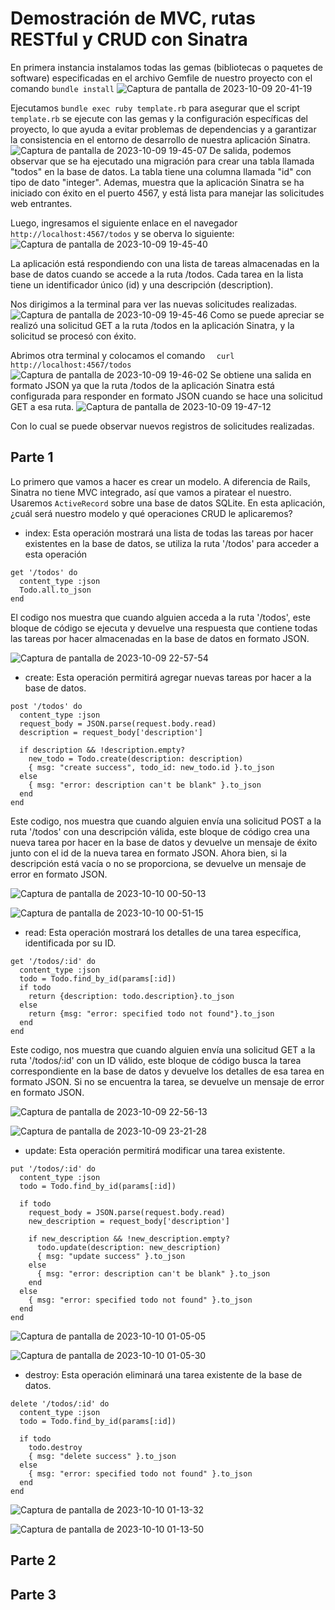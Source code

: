 # Demostración de MVC, rutas RESTful y CRUD con Sinatra

En primera instancia instalamos todas las gemas (bibliotecas o paquetes de software) especificadas en el archivo Gemfile de nuestro proyecto
con el comando `bundle install`
![Captura de pantalla de 2023-10-09 20-41-19](https://github.com/miguelvega/MVC-Resful/assets/124398378/61e1ec1c-eaf7-4ca4-a267-7073a8e820d1)

Ejecutamos `bundle exec ruby template.rb` para asegurar que el script `template.rb` se ejecute con las gemas y la configuración específicas del proyecto, lo que ayuda a evitar problemas de dependencias y a garantizar la consistencia en el entorno de desarrollo de nuestra  aplicación Sinatra.
![Captura de pantalla de 2023-10-09 19-45-07](https://github.com/miguelvega/MVC-Resful/assets/124398378/fb538cb9-9f06-4998-b6e7-0755edc35e84)
De salida, podemos observar que se ha ejecutado una migración para crear una tabla llamada "todos" en la base de datos. La tabla tiene una columna llamada "id" con tipo de dato "integer". Ademas, muestra que la aplicación Sinatra se ha iniciado con éxito en el puerto 4567, y está lista para manejar las solicitudes web entrantes.

Luego, ingresamos el siguiente enlace en el navegador `  http://localhost:4567/todos` y se oberva lo siguiente: 
![Captura de pantalla de 2023-10-09 19-45-40](https://github.com/miguelvega/MVC-Resful/assets/124398378/b9a24255-e31c-429b-a1f2-d7481666a518)

La aplicación está respondiendo con una lista de tareas almacenadas en la base de datos cuando se accede a la ruta /todos. Cada tarea en la lista tiene un identificador único (id) y una descripción (description).

Nos dirigimos a la terminal para ver las nuevas solicitudes realizadas.
![Captura de pantalla de 2023-10-09 19-45-46](https://github.com/miguelvega/MVC-Resful/assets/124398378/b15dbb39-5ca0-4ef9-ad4b-716577fb5f06)
Como se puede apreciar se realizó una solicitud GET a la ruta /todos en la aplicación Sinatra, y la solicitud se procesó con éxito.

Abrimos otra terminal y colocamos el comando `  curl http://localhost:4567/todos`
![Captura de pantalla de 2023-10-09 19-46-02](https://github.com/miguelvega/MVC-Resful/assets/124398378/c169cae7-d03f-4717-9e2f-858764a919d4)
Se obtiene una salida en formato JSON ya que la ruta /todos de la aplicación Sinatra está configurada para responder en formato JSON cuando se hace una solicitud GET a esa ruta.
![Captura de pantalla de 2023-10-09 19-47-12](https://github.com/miguelvega/MVC-Resful/assets/124398378/997d23ff-f951-41e3-a5f7-1508727360fa)

Con lo cual se puede observar nuevos registros de solicitudes realizadas.


## Parte 1

Lo primero que vamos a hacer es crear un modelo. A diferencia de Rails, Sinatra no tiene MVC integrado, así que vamos a piratear el nuestro. Usaremos `ActiveRecord` sobre una base de datos SQLite. En esta aplicación, ¿cuál será nuestro modelo y qué operaciones CRUD le aplicaremos?

- index: Esta operación mostrará una lista de todas las tareas por hacer existentes en la base de datos, se utiliza la ruta '/todos' para acceder a esta operación
```
get '/todos' do
  content_type :json
  Todo.all.to_json
end
```

El codigo nos muestra que cuando alguien acceda a la ruta '/todos', este bloque de código se ejecuta y devuelve una respuesta que contiene todas las tareas por hacer almacenadas en la base de datos en formato JSON.

![Captura de pantalla de 2023-10-09 22-57-54](https://github.com/miguelvega/MVC-Resful/assets/124398378/a33f8577-1db3-46bc-98be-80a54ce831ca)

- create: Esta operación permitirá agregar nuevas tareas por hacer a la base de datos.
```
post '/todos' do
  content_type :json
  request_body = JSON.parse(request.body.read)
  description = request_body['description']

  if description && !description.empty?
    new_todo = Todo.create(description: description)
    { msg: "create success", todo_id: new_todo.id }.to_json
  else
    { msg: "error: description can't be blank" }.to_json
  end
end

```
Este codigo, nos muestra que cuando alguien envía una solicitud POST a la ruta '/todos' con una descripción válida, este bloque de código crea una nueva tarea por hacer en la base de datos y devuelve un mensaje de éxito junto con el id de la nueva tarea en formato JSON. Ahora bien, si la descripción está vacía o no se proporciona, se devuelve un mensaje de error en formato JSON.

![Captura de pantalla de 2023-10-10 00-50-13](https://github.com/miguelvega/MVC-Resful/assets/124398378/4d799045-0414-40d5-a4fa-4ddf448caf29)

![Captura de pantalla de 2023-10-10 00-51-15](https://github.com/miguelvega/MVC-Resful/assets/124398378/944ed328-bdb9-4203-9afd-902fd7e0d4ad)

- read: Esta operación mostrará los detalles de una tarea específica, identificada por su ID.
```
get '/todos/:id' do
  content_type :json
  todo = Todo.find_by_id(params[:id])
  if todo
    return {description: todo.description}.to_json
  else
    return {msg: "error: specified todo not found"}.to_json
  end
end

```

Este codigo, nos muestra que cuando alguien envía una solicitud GET a la ruta '/todos/:id' con un ID válido, este bloque de código busca la tarea correspondiente en la base de datos y devuelve los detalles de esa tarea en formato JSON. Si no se encuentra la tarea, se devuelve un mensaje de error en formato JSON.

![Captura de pantalla de 2023-10-09 22-56-13](https://github.com/miguelvega/MVC-Resful/assets/124398378/3c001c4a-ee9c-401f-a330-78342adabf0f)



![Captura de pantalla de 2023-10-09 23-21-28](https://github.com/miguelvega/MVC-Resful/assets/124398378/df4280b7-5a91-4793-a38c-7be42ee95542)

- update: Esta operación permitirá modificar una tarea existente.
```
put '/todos/:id' do
  content_type :json
  todo = Todo.find_by_id(params[:id])

  if todo
    request_body = JSON.parse(request.body.read)
    new_description = request_body['description']

    if new_description && !new_description.empty?
      todo.update(description: new_description)
      { msg: "update success" }.to_json
    else
      { msg: "error: description can't be blank" }.to_json
    end
  else
    { msg: "error: specified todo not found" }.to_json
  end
end

```


![Captura de pantalla de 2023-10-10 01-05-05](https://github.com/miguelvega/MVC-Resful/assets/124398378/6747217d-cdda-49ce-8ee5-caebc0b5bd6c)

![Captura de pantalla de 2023-10-10 01-05-30](https://github.com/miguelvega/MVC-Resful/assets/124398378/d8ca2c44-7e15-4506-b135-25d1a5add74f)

- destroy: Esta operación eliminará una tarea existente de la base de datos.

```
delete '/todos/:id' do
  content_type :json
  todo = Todo.find_by_id(params[:id])

  if todo
    todo.destroy
    { msg: "delete success" }.to_json
  else
    { msg: "error: specified todo not found" }.to_json
  end
end

```


![Captura de pantalla de 2023-10-10 01-13-32](https://github.com/miguelvega/MVC-Resful/assets/124398378/cd7eff77-a68c-4dec-a6af-a66702f152cb)

![Captura de pantalla de 2023-10-10 01-13-50](https://github.com/miguelvega/MVC-Resful/assets/124398378/229a08f7-0892-4a3c-a94c-1b06cc58c0c6)

## Parte 2

## Parte 3



